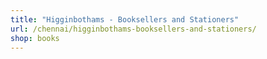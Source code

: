 ```yaml
---
title: "Higginbothams - Booksellers and Stationers"
url: /chennai/higginbothams-booksellers-and-stationers/
shop: books
---
```

